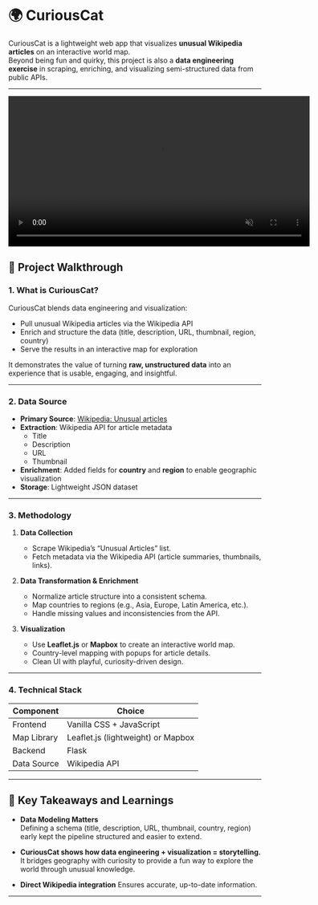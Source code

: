 # 🌍 CuriousCat

CuriousCat is a lightweight web app that visualizes **unusual Wikipedia articles** on an interactive world map.  
Beyond being fun and quirky, this project is also a **data engineering exercise** in scraping, enriching, and visualizing semi-structured data from public APIs.

---
<p align="center">
  <video src="demo/demo.mp4" width="600" autoplay loop muted></video>
</p>



## 📖 Project Walkthrough

### 1. What is CuriousCat?
CuriousCat blends data engineering and visualization:  
- Pull unusual Wikipedia articles via the Wikipedia API  
- Enrich and structure the data (title, description, URL, thumbnail, region, country)  
- Serve the results in an interactive map for exploration  

It demonstrates the value of turning **raw, unstructured data** into an experience that is usable, engaging, and insightful.  

---

### 2. Data Source

- **Primary Source**: [Wikipedia: Unusual articles](https://en.wikipedia.org/wiki/Wikipedia:Unusual_articles)  
- **Extraction**: Wikipedia API for article metadata  
  - Title  
  - Description  
  - URL  
  - Thumbnail  
- **Enrichment**: Added fields for **country** and **region** to enable geographic visualization  
- **Storage**: Lightweight JSON dataset  

---

### 3. Methodology

1. **Data Collection**  
   - Scrape Wikipedia’s “Unusual Articles” list.  
   - Fetch metadata via the Wikipedia API (article summaries, thumbnails, links).  

2. **Data Transformation & Enrichment**  
   - Normalize article structure into a consistent schema.  
   - Map countries to regions (e.g., Asia, Europe, Latin America, etc.).  
   - Handle missing values and inconsistencies from the API.  

3. **Visualization**  
   - Use **Leaflet.js** or **Mapbox** to create an interactive world map.  
   - Country-level mapping with popups for article details.  
   - Clean UI with playful, curiosity-driven design.  

---

### 4. Technical Stack

| Component     | Choice                                 |
| ------------- | -------------------------------------- |
| Frontend      | Vanilla CSS + JavaScript               |
| Map Library   | Leaflet.js (lightweight) or Mapbox     |
| Backend       | Flask                                  |
| Data Source   | Wikipedia API                          |

---

## 🔑 Key Takeaways and Learnings

- **Data Modeling Matters**  
  Defining a schema (title, description, URL, thumbnail, country, region) early kept the pipeline structured and easier to extend.  

- **CuriousCat shows how data engineering + visualization = storytelling.** 
  It bridges geography with curiosity to provide a fun way to explore the world through unusual knowledge.    

- **Direct Wikipedia integration**
  Ensures accurate, up-to-date information.  


---